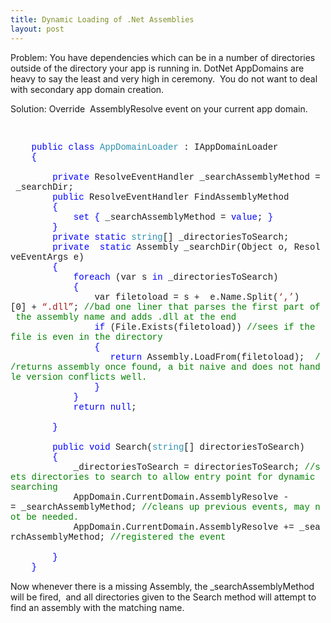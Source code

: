 ```yaml
---
title: Dynamic Loading of .Net Assemblies
layout: post
---
```

Problem: You have dependencies which can be in a number of directories outside of the directory your app is running in. DotNet AppDomains are heavy to say the least and very high in ceremony.&#160; You do not want to deal with secondary app domain creation.

Solution: Override&#160; AssemblyResolve event on your current app domain.

&#160;</p> 

<div style="padding-bottom: 0px;margin: 0px;padding-left: 0px;padding-right: 0px;float: none;padding-top: 0px" class="wlWriterEditableSmartContent">
  <div style="font-family:consolas,lucida console,courier,monospace">
    &#160;&#160;&#160;&#160;<span style="color:#0000ff">public</span>&#160;<span style="color:#0000ff">class</span>&#160;<span style="color:#2b91af">AppDomainLoader</span>&#160;:&#160;IAppDomainLoader<br /> &#160;&#160;&#160;&#160;<span style="color:#0000ff">{</span><br /> &#160;&#160;&#160;&#160;&#160;&#160;&#160;<br /> &#160;&#160;&#160;&#160;&#160;&#160;&#160;&#160;<span style="color:#0000ff">private</span>&#160;ResolveEventHandler&#160;_searchAssemblyMethod&#160;=&#160;_searchDir;<br /> &#160;&#160;&#160;&#160;&#160;&#160;&#160;&#160;<span style="color:#0000ff">public</span>&#160;ResolveEventHandler&#160;FindAssemblyMethod<br /> &#160;&#160;&#160;&#160;&#160;&#160;&#160;&#160;<span style="color:#0000ff">{</span><br /> &#160;&#160;&#160;&#160;&#160;&#160;&#160;&#160;&#160;&#160;&#160;&#160;<span style="color:#0000ff">set</span>&#160;<span style="color:#0000ff">{</span>&#160;_searchAssemblyMethod&#160;=&#160;<span style="color:#0000ff">value</span>;&#160;<span style="color:#0000ff">}</span><br /> &#160;&#160;&#160;&#160;&#160;&#160;&#160;&#160;<span style="color:#0000ff">}</span><br /> &#160;&#160;&#160;&#160;&#160;&#160;&#160;&#160;<span style="color:#0000ff">private</span>&#160;<span style="color:#0000ff">static</span>&#160;<span style="color:#2b91af">string</span>[]&#160;_directoriesToSearch;<br /> &#160;&#160;&#160;&#160;&#160;&#160;&#160;&#160;<span style="color:#0000ff">private</span>&#160;&#160;<span style="color:#0000ff">static</span>&#160;Assembly&#160;_searchDir(Object&#160;o,&#160;ResolveEventArgs&#160;e)<br /> &#160;&#160;&#160;&#160;&#160;&#160;&#160;&#160;<span style="color:#0000ff">{</span><br /> &#160;&#160;&#160;&#160;&#160;&#160;&#160;&#160;&#160;&#160;&#160;&#160;<span style="color:#0000ff">foreach</span>&#160;(var&#160;s&#160;<span style="color:#0000ff">in</span>&#160;_directoriesToSearch)<br /> &#160;&#160;&#160;&#160;&#160;&#160;&#160;&#160;&#160;&#160;&#160;&#160;<span style="color:#0000ff">{</span><br /> &#160;&#160;&#160;&#160;&#160;&#160;&#160;&#160;&#160;&#160;&#160;&#160;&#160;&#160;&#160;&#160;var&#160;filetoload&#160;=&#160;s&#160;+&#160;&#160;e.Name.Split(<span style="color:#a31515">&#8216;,&#8217;</span>)[0]&#160;+&#160;<span style="color:#a31515">&#8220;.dll&#8221;</span>;&#160;<span style="color:#008000">//bad&#160;one&#160;liner&#160;that&#160;parses&#160;the&#160;first&#160;part&#160;of&#160;the&#160;assembly&#160;name&#160;and&#160;adds&#160;.dll&#160;at&#160;the&#160;end<br /> </span>&#160;&#160;&#160;&#160;&#160;&#160;&#160;&#160;&#160;&#160;&#160;&#160;&#160;&#160;&#160;&#160;<span style="color:#0000ff">if</span>&#160;(File.Exists(filetoload))&#160;<span style="color:#008000">//sees&#160;if&#160;the&#160;file&#160;is&#160;even&#160;in&#160;the&#160;directory<br /> </span>&#160;&#160;&#160;&#160;&#160;&#160;&#160;&#160;&#160;&#160;&#160;&#160;&#160;&#160;&#160;&#160;<span style="color:#0000ff">{</span><br /> &#160;&#160;&#160;&#160;&#160;&#160;&#160;&#160;&#160;&#160;&#160;&#160;&#160;&#160;&#160;&#160;&#160;&#160;&#160;<span style="color:#0000ff">return</span>&#160;Assembly.LoadFrom(filetoload);&#160;&#160;<span style="color:#008000">//returns&#160;assembly&#160;once&#160;found,&#160;a&#160;bit&#160;naive&#160;and&#160;does&#160;not&#160;handle&#160;version&#160;conflicts&#160;well.<br /> </span>&#160;&#160;&#160;&#160;&#160;&#160;&#160;&#160;&#160;&#160;&#160;&#160;&#160;&#160;&#160;&#160;<span style="color:#0000ff">}</span><br /> &#160;&#160;&#160;&#160;&#160;&#160;&#160;&#160;&#160;&#160;&#160;&#160;<span style="color:#0000ff">}</span><br /> &#160;&#160;&#160;&#160;&#160;&#160;&#160;&#160;&#160;&#160;&#160;&#160;<span style="color:#0000ff">return</span>&#160;<span style="color:#0000ff">null</span>;<br /> &#160;&#160;&#160;&#160;&#160;&#160;&#160;&#160;&#160;&#160;<br /> &#160;&#160;&#160;&#160;&#160;&#160;&#160;&#160;<span style="color:#0000ff">}</span><br /> &#160;&#160;&#160;&#160;&#160;<br /> &#160;&#160;&#160;&#160;&#160;&#160;&#160;&#160;<span style="color:#0000ff">public</span>&#160;<span style="color:#0000ff">void</span>&#160;Search(<span style="color:#2b91af">string</span>[]&#160;directoriesToSearch)<br /> &#160;&#160;&#160;&#160;&#160;&#160;&#160;&#160;<span style="color:#0000ff">{</span><br /> &#160;&#160;&#160;&#160;&#160;&#160;&#160;&#160;&#160;&#160;&#160;&#160;_directoriesToSearch&#160;=&#160;directoriesToSearch;&#160;<span style="color:#008000">//sets&#160;directories&#160;to&#160;search&#160;to&#160;allow&#160;entry&#160;point&#160;for&#160;dynamic&#160;searching<br /> </span>&#160;&#160;&#160;&#160;&#160;&#160;&#160;&#160;&#160;&#160;&#160;&#160;AppDomain.CurrentDomain.AssemblyResolve&#160;-=&#160;_searchAssemblyMethod;&#160;<span style="color:#008000">//cleans&#160;up&#160;previous&#160;events,&#160;may&#160;not&#160;be&#160;needed.<br /> </span>&#160;&#160;&#160;&#160;&#160;&#160;&#160;&#160;&#160;&#160;&#160;&#160;AppDomain.CurrentDomain.AssemblyResolve&#160;+=&#160;_searchAssemblyMethod;&#160;<span style="color:#008000">//registered&#160;the&#160;event<br /> </span><br /> &#160;&#160;&#160;&#160;&#160;&#160;&#160;&#160;<span style="color:#0000ff">}</span><br /> &#160;&#160;&#160;&#160;<span style="color:#0000ff">}</span>
  </div>
</div>

Now whenever there is a missing Assembly, the _searchAssemblyMethod will be fired,&#160; and all directories given to the Search method will attempt to find an assembly with the matching name.
